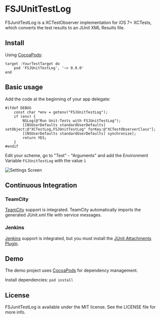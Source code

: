 # FSJUnitTestLog

FSJunitTestLog is a XCTestObserver implementation for iOS 7+ XCTests, which converts the test results to an JUnit XML Results file.

## Install
Using [CocoaPods](http://cocoapods.org/):

```
target :YourTestTarget do
	pod 'FSJUnitTestLog', '~> 0.9.0'
end
```

## Basic usage

Add the code at the beginning of your app delegate: 

```objc
#ifdef DEBUG
    const char *env = getenv("FSJUnitTestLog");
    if (env) {
        NSLog(@"Run Unit-Tests with FSJUnitTestLog");
        [[NSUserDefaults standardUserDefaults] setObject:@"XCTestLog,FSJUnitTestLog" forKey:@"XCTestObserverClass"];
        [[NSUserDefaults standardUserDefaults] synchronize];
        return YES;
    }
#endif
```

Edit your scheme, go to "Test" - "Arguments" and add the Environment Variable `FSJUnitTestLog` with the value `1`

![Settings Screen](https://raw.github.com/x2on/FSJUnitTestLog/master/FSJUnitTestLogExample/Screen.png)

## Continuous Integration

### TeamCity

[TeamCity](http://www.jetbrains.com/teamcity/) support is integrated. TeamCity automatically imports the generated JUnit.xml file with service messages.

### Jenkins

[Jenkins](http://jenkins-ci.org/) support is integrated, but you must install the [JUnit Attachments Plugin](https://wiki.jenkins-ci.org/display/JENKINS/JUnit+Attachments+Plugin).

## Demo

The demo project uses [CocoaPods](http://cocoapods.org/) for dependency management.

Install dependencies: `pod install`

## License

FSJunitTestLog is available under the MIT license. See the LICENSE file for more info.

